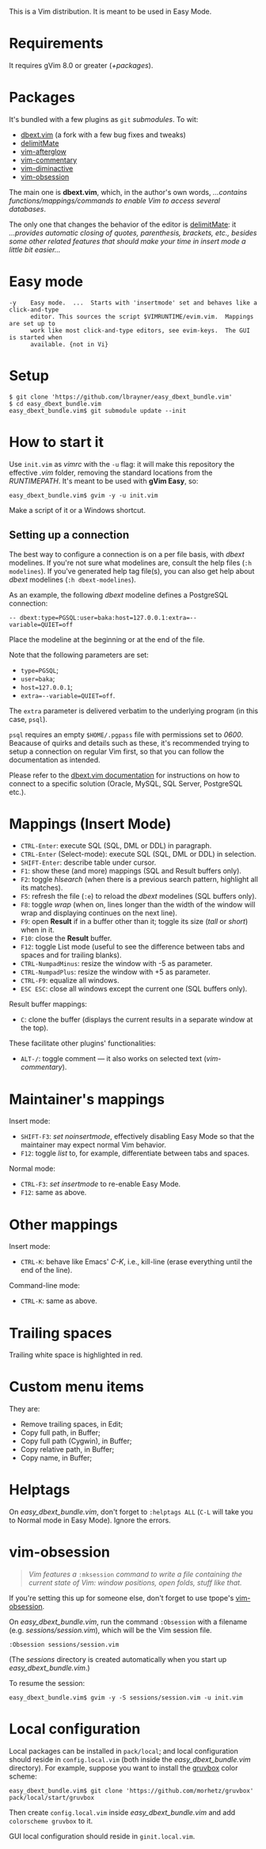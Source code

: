 This is a Vim distribution. It is meant to be used in Easy Mode.

# Requirements

It requires gVim 8.0 or greater (_+packages_).

# Packages

It's bundled with a few plugins as `git` _submodules_. To wit:

- [dbext.vim](https://github.com/lbrayner/dbext.vim) (a fork with a few bug
  fixes and tweaks)
- [delimitMate](https://github.com/Raimondi/delimitMate)
- [vim-afterglow](https://github.com/danilo-augusto/vim-afterglow)
- [vim-commentary](https://github.com/tpope/vim-commentary)
- [vim-diminactive](https://github.com/blueyed/vim-diminactive)
- [vim-obsession](https://github.com/tpope/vim-obsession.git)

The main one is __dbext.vim__, which, in the author's own words, _...contains
functions/mappings/commands to enable Vim to access several databases_. 

The only one that changes the behavior of the editor is
[delimitMate](https://github.com/Raimondi/delimitMate): it _...provides automatic
closing of quotes, parenthesis, brackets, etc., besides some other related
features that should make your time in insert mode a little bit easier..._

# Easy mode

```
-y    Easy mode.  ...  Starts with 'insertmode' set and behaves like a click-and-type
      editor. This sources the script $VIMRUNTIME/evim.vim.  Mappings are set up to
      work like most click-and-type editors, see evim-keys.  The GUI is started when
      available. {not in Vi}
```

# Setup

```
$ git clone 'https://github.com/lbrayner/easy_dbext_bundle.vim'
$ cd easy_dbext_bundle.vim
easy_dbext_bundle.vim$ git submodule update --init
```

# How to start it

Use `init.vim` as _vimrc_ with the `-u` flag: it will make this repository the
effective _.vim_ folder, removing the standard locations from the _RUNTIMEPATH_.
It's meant to be used with __gVim Easy__, so:

```
easy_dbext_bundle.vim$ gvim -y -u init.vim
```

Make a script of it or a Windows shortcut.

## Setting up a connection

The best way to configure a connection is on a per file basis, with _dbext_
modelines. If you're not sure what modelines are, consult the help files
(`:h modelines`). If you've generated help tag file(s), you can also get help
about _dbext_ modelines (`:h dbext-modelines`).

As an example, the following _dbext_ modeline defines a PostgreSQL connection:

~~~
-- dbext:type=PGSQL:user=baka:host=127.0.0.1:extra=--variable=QUIET=off
~~~

Place the modeline at the beginning or at the end of the file.

Note that the following parameters are set:

- `type=PGSQL`;
- `user=baka`;
- `host=127.0.0.1`;
- `extra=--variable=QUIET=off`.

The `extra` parameter is delivered verbatim to the underlying program (in this
case, `psql`).

`psql` requires an empty `$HOME/.pgpass` file with permissions set to _0600_.
Beacause of quirks and details such as these, it's recommended trying to setup a
connection on regular Vim first, so that you can follow the documentation as
intended.

Please refer to the [dbext.vim
documentation](https://github.com/vim-scripts/dbext.vim/blob/master/doc/dbext.txt)
for instructions on how to connect to a specific solution (Oracle,
MySQL, SQL Server, PostgreSQL etc.).

# Mappings (Insert Mode)

- `CTRL-Enter`: execute SQL (SQL, DML or DDL) in paragraph.
- `CTRL-Enter` (Select-mode): execute SQL (SQL, DML or DDL) in selection.
- `SHIFT-Enter`: describe table under cursor.
- `F1`: show these (and more) mappings (SQL and Result buffers only).
- `F2`: toggle _hlsearch_ (when there is a previous search pattern, highlight
  all its matches).
- `F5`: refresh the file (`:e`) to reload the _dbext_ modelines (SQL buffers
  only).
- `F8`: toggle _wrap_ (when on, lines longer than the width of the window will
  wrap and displaying continues on the next line).
- `F9`: open __Result__ if in a buffer other than it; toggle its size (_tall_ or
  _short_) when in it.
- `F10`: close the __Result__ buffer.
- `F12`: toggle List mode (useful to see the difference between tabs and spaces
  and for trailing blanks).
- `CTRL-NumpadMinus`: resize the window with -5 as parameter.
- `CTRL-NumpadPlus`: resize the window with +5 as parameter.
- `CTRL-F9`: equalize all windows.
- `ESC ESC`: close all windows except the current one (SQL buffers only).

Result buffer mappings:

- `C`: clone the buffer (displays the current results in a separate window at
  the top).

These facilitate other plugins' functionalities:

- `ALT-/`: toggle comment — it also works on selected text (_vim-commentary_).

# Maintainer's mappings

Insert mode:

- `SHIFT-F3`: _set noinsertmode_, effectively disabling Easy Mode so that the
  maintainer may expect normal Vim behavior.
- `F12`: toggle _list_ to, for example, differentiate between tabs and spaces.

Normal mode:

- `CTRL-F3`: _set insertmode_ to re-enable Easy Mode.
- `F12`: same as above.

# Other mappings

Insert mode:

- `CTRL-K`: behave like Emacs' _C-K_, i.e., kill-line (erase everything until the
  end of the line).

Command-line mode:

- `CTRL-K`: same as above.

# Trailing spaces

Trailing white space is highlighted in red.

# Custom menu items

They are:

- Remove trailing spaces, in Edit;
- Copy full path, in Buffer;
- Copy full path (Cygwin), in Buffer;
- Copy relative path, in Buffer;
- Copy name, in Buffer;

# Helptags

On _easy_dbext_bundle.vim_, don't forget to `:helptags ALL` (`C-L` will take you
to Normal mode in Easy Mode). Ignore the errors.

# vim-obsession

> _Vim features a_ `:mksession` _command to write a file containing the current state_
> _of Vim: window positions, open folds, stuff like that._

If you're setting this up for someone else, don't forget to use tpope's
[vim-obsession](https://github.com/tpope/vim-obsession.git).

On _easy_dbext_bundle.vim_, run the command `:Obsession` with a filename (e.g.
_sessions/session.vim_), which will be the Vim session file.

```
:Obsession sessions/session.vim
```

(The _sessions_ directory is created automatically when you start up
_easy_dbext_bundle.vim_.)

To resume the session:

```
easy_dbext_bundle.vim$ gvim -y -S sessions/session.vim -u init.vim
```

# Local configuration

Local packages can be installed in `pack/local`; and local configuration should
reside in `config.local.vim` (both inside the _easy_dbext_bundle.vim_
directory). For example, suppose you want to install the
[gruvbox](https://github.com/morhetz/gruvbox) color scheme:

```
easy_dbext_bundle.vim$ git clone 'https://github.com/morhetz/gruvbox' pack/local/start/gruvbox
```

Then create `config.local.vim` inside _easy_dbext_bundle.vim_ and add
`colorscheme gruvbox` to it.

GUI local configuration should reside in `ginit.local.vim`.

